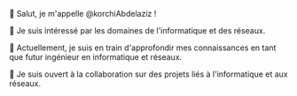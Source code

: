 👋 Salut, je m'appelle @korchiAbdelaziz !

👀 Je suis intéressé par les domaines de l'informatique et des réseaux.

🌱 Actuellement, je suis en train d'approfondir mes connaissances en tant que futur ingénieur en informatique et réseaux.

💞️ Je suis ouvert à la collaboration sur des projets liés à l'informatique et aux réseaux.
